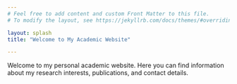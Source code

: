 ```yaml
---
# Feel free to add content and custom Front Matter to this file.
# To modify the layout, see https://jekyllrb.com/docs/themes/#overriding-theme-defaults

layout: splash
title: "Welcome to My Academic Website"

---
```


Welcome to my personal academic website. Here you can find information about my research interests, publications, and contact details.
